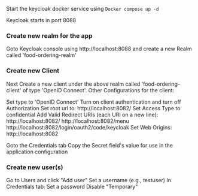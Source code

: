 Start the keycloak docker service using 
`Docker compose up -d`

Keycloak starts in port 8088

### Create new realm for the app
Goto Keycloak console using http://localhost:8088 and create a new Realm called 'food-ordering-realm'


### Create new Client
Next Create a new client under the above realm called 'food-ordering-client' of type 'OpenID Connect'.
Other Configurations for the client:

Set type to 'OpenID Connect'
Turn on client authentication and turn off Authorization
Set root url to: http://localhost:8082/
Set Access Type to confidential
Add Valid Redirect URIs (each URI on a new line):
http://localhost:8082/
http://localhost:8082/menu
http://localhost:8082/login/oauth2/code/keycloak
Set Web Origins: http://localhost:8082

Goto the Credentials tab
Copy the Secret field's value for use in the application configuration

### Create new user(s)
Go to Users and click "Add user"
Set a username (e.g., testuser)
In Credentials tab:
Set a password
    Disable "Temporary"



